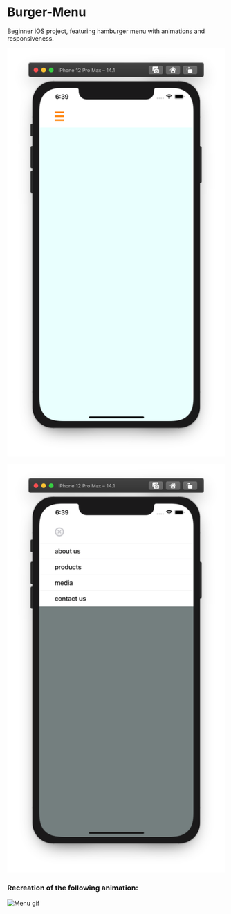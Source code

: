 # Burger-Menu
Beginner iOS project, featuring hamburger menu with animations and responsiveness.


![Menu res](./01.png)

![Menu res](./02.png)

### Recreation of the following animation:

![Menu gif](https://media.giphy.com/media/bb95GYdzNztSrqzd60/giphy.gif)

